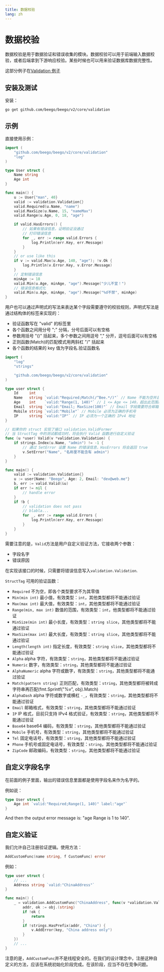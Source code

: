```yaml
---
title: 数据校验
lang: zh
---
```


# 数据校验

数据校验是用于数据验证和错误收集的模块。数据校验可以用于前端输入数据校验，或者后端拿到下游响应校验。某些时候也可以用来验证数据库数据完整性。

这部分例子在[Validation 例子](https://github.com/beego/beego-example/tree/master/validation)

## 安装及测试

安装：

```shell
go get github.com/beego/beego/v2/core/validation
```


## 示例

直接使用示例：

```go
import (
    "github.com/beego/beego/v2/core/validation"
    "log"
)

type User struct {
    Name string
    Age int
}

func main() {
    u := User{"man", 40}
    valid := validation.Validation{}
    valid.Required(u.Name, "name")
    valid.MaxSize(u.Name, 15, "nameMax")
    valid.Range(u.Age, 0, 18, "age")

    if valid.HasErrors() {
        // 如果有错误信息，证明验证没通过
        // 打印错误信息
        for _, err := range valid.Errors {
            log.Println(err.Key, err.Message)
        }
    }
    // or use like this
    if v := valid.Max(u.Age, 140, "age"); !v.Ok {
        log.Println(v.Error.Key, v.Error.Message)
    }
    // 定制错误信息
    minAge := 18
    valid.Min(u.Age, minAge, "age").Message("少儿不宜！")
    // 错误信息格式化
    valid.Min(u.Age, minAge, "age").Message("%d不禁", minAge)
}
```

用户也可以通过声明式的写法来表达某个字段需要遵守的校验规则，声明式写法是通过结构体的标签来实现的：

- 验证函数写在 "valid" 的标签里
- 各个函数之间用分号 ";" 分隔，分号后面可以有空格
- 参数用括号 "()" 括起来，多个参数之间用逗号 "," 分开，逗号后面可以有空格
- 正则函数(Match)的匹配模式用两斜杠 "/" 括起来
- 各个函数的结果的 key 值为字段名.验证函数名

```go
import (
    "log"
    "strings"

    "github.com/beego/beego/v2/core/validation"
)

type user struct {
    Id     int
    Name   string `valid:"Required;Match(/^Bee.*/)"` // Name 不能为空并且以 Bee 开头
    Age    int    `valid:"Range(1, 140)"` // 1 <= Age <= 140，超出此范围即为不合法
    Email  string `valid:"Email; MaxSize(100)"` // Email 字段需要符合邮箱格式，并且最大长度不能大于 100 个字符
    Mobile string `valid:"Mobile"` // Mobile 必须为正确的手机号
    IP     string `valid:"IP"` // IP 必须为一个正确的 IPv4 地址
}

// 如果你的 struct 实现了接口 validation.ValidFormer
// 当 StructTag 中的测试都成功时，将会执行 Valid 函数进行自定义验证
func (u *user) Valid(v *validation.Validation) {
    if strings.Index(u.Name, "admin") != -1 {
        // 通过 SetError 设置 Name 的错误信息，HasErrors 将会返回 true
        v.SetError("Name", "名称里不能含有 admin")
    }
}

func main() {
    valid := validation.Validation{}
    u := user{Name: "Beego", Age: 2, Email: "dev@web.me"}
    b, err := valid.Valid(&u)
    if err != nil {
        // handle error
    }
    if !b {
        // validation does not pass
        // blabla...
        for _, err := range valid.Errors {
            log.Println(err.Key, err.Message)
        }
    }
}
```

需要注意的是，`Valid`方法是用户自定义验证方法，它接收两个参数：

- 字段名字
- 错误原因

在实现该接口的时候，只需要将错误信息写入`validation.Validation`.

`StructTag` 可用的验证函数：

- `Required` 不为空，即各个类型要求不为其零值
- `Min(min int)` 最小值，有效类型：`int`，其他类型都将不能通过验证
- `Max(max int)` 最大值，有效类型：`int`，其他类型都将不能通过验证
- `Range(min, max int)` 数值的范围，有效类型：`int`，他类型都将不能通过验证
- `MinSize(min int)` 最小长度，有效类型：`string slice`，其他类型都将不能通过验证
- `MaxSize(max int)` 最大长度，有效类型：`string slice`，其他类型都将不能通过验证
- `Length(length int)` 指定长度，有效类型：`string slice`，其他类型都将不能通过验证
- `Alpha` alpha 字符，有效类型：`string`，其他类型都将不能通过验证
- `Numeric` 数字，有效类型：`string`，其他类型都将不能通过验证
- `AlphaNumeric` alpha 字符或数字，有效类型：`string`，其他类型都将不能通过验证
- `Match(pattern string)` 正则匹配，有效类型：`string`，其他类型都将被转成字符串再匹配(fmt.Sprintf("%v", obj).Match)
- `AlphaDash` alpha 字符或数字或横杠 `-_`，有效类型：`string`，其他类型都将不能通过验证
- `Email` 邮箱格式，有效类型：`string`，其他类型都将不能通过验证
- `IP` IP 格式，目前只支持 IPv4 格式验证，有效类型：`string`，其他类型都将不能通过验证
- `Base64` base64 编码，有效类型：`string`，其他类型都将不能通过验证
- `Mobile` 手机号，有效类型：`string`，其他类型都将不能通过验证
- `Tel` 固定电话号，有效类型：`string`，其他类型都将不能通过验证
- `Phone` 手机号或固定电话号，有效类型：`string`，其他类型都将不能通过验证
- `ZipCode` 邮政编码，有效类型：`string`，其他类型都将不能通过验证

## 自定义字段名字

在前面的例子里面，输出的错误信息里面都是使用字段名来作为名字的。

例如说：
```go
type User struct {
    Age int `valid:"Required;Range(1, 140)" label:"age"`
}
```

And then the output error message is: "age Range is 1 to 140".


## 自定义验证

我们允许自己注册验证逻辑。使用方法：

```go
AddCustomFunc(name string, f CustomFunc) error
```

例如：

```go
type user struct {
	// ...
	Address string `valid:"ChinaAddress"`
}

func main() {
	_ = validation.AddCustomFunc("ChinaAddress", func(v *validation.Validation, obj interface{}, key string) {
		addr, ok := obj.(string)
		if !ok {
			return
		}
		if !strings.HasPrefix(addr, "China") {
			v.AddError(key, "China address only")
		}
	})
    // ...
}

```

注意的是，`AddCustomFunc`并不是线程安全的。在我们的设计理念中，注册这种自定义的方法，应该在系统初始化阶段完成。在该阶段，应当不存在竞争问题。
